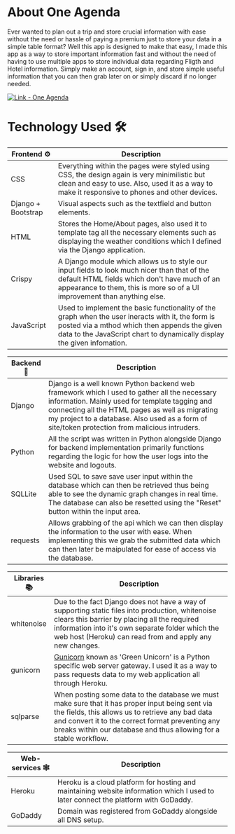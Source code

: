 # About One Agenda
Ever wanted to plan out a trip and store crucial information with ease without the need or hassle of paying a premium just to store your data in a simple table format? Well this app is designed to make that easy, I made this app as a way to store important information fast and without the need of having to use multiple apps to store individual data regarding Fligth and Hotel information. Simply make an account, sign in, and store simple useful information that you can then grab later on or simply discard if no longer needed.

<a href="https://oneagenda.herokuapp.com/"><img src="https://img.shields.io/badge/Link-One_Agenda-2ea44f?style=for-the-badge" alt="Link - One Agenda"></a>
# Technology Used :hammer_and_wrench:

Frontend :gear:| Description|
-------|------------|
CSS    | Everything within the pages were styled using CSS, the design again is very minimilistic but clean and easy to use. Also, used it as a way to make it responsive to phones and other devices. 
Django + Bootstrap| Visual aspects such as the textfield and button elements.
HTML   | Stores the Home/About pages, also used it to template tag all the necessary elements such as displaying the weather conditions which I defined via the Django application.
Crispy | A Django module which allows us to style our input fields to look much nicer than that of the default HTML fields which don't have much of an appearance to them, this is more so of a UI improvement than anything else.
JavaScript | Used to implement the basic functionality of the graph when the user ineracts with it, the form is posted via a mthod which then appends the given data to the JavaScript chart to dynamically display the given infomation.

Backend :toolbox:| Description|
-------|------------|
Django | Django is a well known Python backend web framework which I used to gather all the necessary information. Mainly used for template tagging and connecting all the HTML pages as well as migrating my project to a database. Also used as a form of site/token protection from malicious intruders.
Python | All the script was written in Python alongside Django for backend implementation primarily functions regarding the logic for how the user logs into the website and logouts.
SQLLite | Used SQL to save save user input within the database which can then be retrieved thus being able to see the dynamic graph changes in real time. The database can also be resetted using the "Reset" button within the input area.
requests | Allows grabbing of the api which we can then display the information to the user with ease. When implementing this we grab the submitted data which can then later be maipulated for ease of access via the database.

Libraries :books:| Description|
-------|------------|
whitenoise| Due to the fact Django does not have a way of supporting static files into production, whitenoise clears this barrier by placing all the required information into it's own separate folder which the web host (Heroku) can read from and apply any new changes.
gunicorn| [Gunicorn](https://github.com/benoitc/gunicorn) known as 'Green Unicorn' is a Python specific web server gateway. I used it as a way to pass requests data to my web application all through Heroku.
sqlparse | When posting some data to the database we must make sure that it has proper input being sent via the fields, this allows us to retrieve any bad data and convert it to the correct format preventing any breaks within our database and thus allowing for a stable workflow.

Web-services :spider_web:| Description|
-------|------------|
Heroku | Heroku is a cloud platform for hosting and maintaining website information which I used to later connect the platform with GoDaddy. 
GoDaddy| Domain was registered from GoDaddy alongside all DNS setup.
